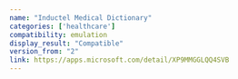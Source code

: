 ```yaml
---
name: "Inductel Medical Dictionary"
categories: ['healthcare']
compatibility: emulation
display_result: "Compatible"
version_from: "2"
link: https://apps.microsoft.com/detail/XP9MMGGLQQ4SVB
---
```

